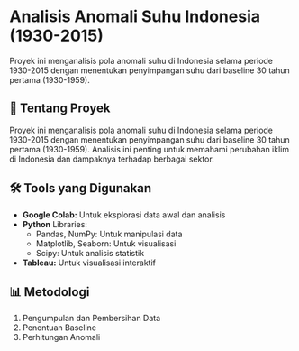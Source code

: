 # Analisis Anomali Suhu Indonesia (1930-2015)

Proyek ini menganalisis pola anomali suhu di Indonesia selama periode 1930-2015 dengan menentukan penyimpangan suhu dari baseline 30 tahun pertama (1930-1959).

## 📌 Tentang Proyek
Proyek ini menganalisis pola anomali suhu di Indonesia selama periode 1930-2015 dengan menentukan penyimpangan suhu dari baseline 30 tahun pertama (1930-1959). Analisis ini penting untuk memahami perubahan iklim di Indonesia dan dampaknya terhadap berbagai sektor.

## 🛠️ Tools yang Digunakan
- **Google Colab:** Untuk eksplorasi data awal dan analisis
- **Python** Libraries:
  - Pandas, NumPy: Untuk manipulasi data
  - Matplotlib, Seaborn: Untuk visualisasi
  - Scipy: Untuk analisis statistik
- **Tableau:** Untuk visualisasi interaktif

## 📊 Metodologi
1. Pengumpulan dan Pembersihan Data
2. Penentuan Baseline
3. Perhitungan Anomali
